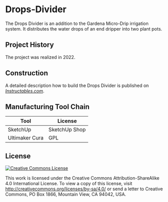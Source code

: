 # Drops-Divider
The Drops Divider is an addition to the Gardena Micro-Drip irrigation system. It distributes the water drops of an end dripper into two plant pots.

## Project History
The project was realized in 2022.

## Construction

A detailed description how to build the Drops Divider is published on *[Instructables.com](https://www.instructables.com/Water-Drops-Divider/)*.

## Manufacturing Tool Chain

Tool | License 
---- | -------
SketchUp | SketchUp Shop 
Ultimaker Cura | GPL


## License

<a rel="license" href="http://creativecommons.org/licenses/by-sa/4.0/"><img alt="Creative Commons License" style="border-width:0" src="https://i.creativecommons.org/l/by-sa/4.0/88x31.png" /></a>

This work is licensed under the Creative Commons Attribution-ShareAlike 4.0 International License. To view a copy of this license, visit http://creativecommons.org/licenses/by-sa/4.0/ or send a letter to Creative Commons, PO Box 1866, Mountain View, CA 94042, USA.

